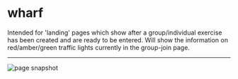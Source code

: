 # wharf

Intended for 'landing' pages which show after a group/individual exercise has been created
and are ready to be entered.
Will show the information on red/amber/green traffic lights currently in the group-join page.

- - - -
![page snapshot](https://github.com/cyber-dojo/wharf/blob/master/docs/snapshot.png)

